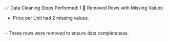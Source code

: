 ✅ Data Cleaning Steps Performed:
  1.🧹 Removed Rows with Missing Values:
  <br>
  - Price per Unit had 2 missing values.
  <br>
  - These rows were removed to ensure data completeness.

